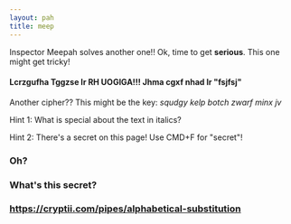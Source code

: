 ```yaml
---
layout: pah
title: meep
---
```


Inspector Meepah solves another one!! Ok, time to get **serious**. This one might get tricky!

#### Lcrzgufha Tggzse lr RH UOGIGA!!! Jhma cgxf nhad lr "fsjfsj"

Another cipher?? This might be the key: _squdgy kelp botch zwarf minx jv_

Hint 1: What is special about the text in italics?

Hint 2: There's a secret on this page! Use CMD+F for "secret"!

### Oh?
### What's this secret?
### https://cryptii.com/pipes/alphabetical-substitution
